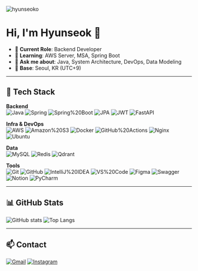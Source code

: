 ![hyunseoko](https://capsule-render.vercel.app/api?type=venom&height=200&text=I%20am%20hyunseoko.&fontSize=70&color=0:8871e5,100:b678c4&stroke=b678c4)

# Hi, I'm Hyunseok 👋

- 🔭 **Current Role**: Backend Developer
- 🌱 **Learning**: AWS Server, MSA, Spring Boot
- 💬 **Ask me about**: Java, System Architecture, DevOps, Data Modeling
- 📍 **Base**: Seoul, KR (UTC+9)

---

## 🧰 Tech Stack

**Backend**  
![Java](https://img.shields.io/badge/Java-007396?logo=openjdk&logoColor=white)
![Spring](https://img.shields.io/badge/Spring-6DB33F?logo=spring&logoColor=white)
![Spring%20Boot](https://img.shields.io/badge/Spring%20Boot-6DB33F?logo=springboot&logoColor=white)
![JPA](https://img.shields.io/badge/JPA-59666C?logo=hibernate&logoColor=white)
![JWT](https://img.shields.io/badge/JWT-000000?logo=jsonwebtokens&logoColor=white)
![FastAPI](https://img.shields.io/badge/FastAPI-009688?logo=fastapi&logoColor=white)

**Infra & DevOps**  
![AWS](https://img.shields.io/badge/AWS-232F3E?logo=amazonaws&logoColor=white)
![Amazon%20S3](https://img.shields.io/badge/Amazon%20S3-569A31?logo=amazons3&logoColor=white)
![Docker](https://img.shields.io/badge/Docker-2496ED?logo=docker&logoColor=white)
![GitHub%20Actions](https://img.shields.io/badge/GitHub%20Actions-2088FF?logo=githubactions&logoColor=white)
![Nginx](https://img.shields.io/badge/Nginx-009639?logo=nginx&logoColor=white)
![Ubuntu](https://img.shields.io/badge/Ubuntu-E95420?logo=ubuntu&logoColor=white)

**Data**  
![MySQL](https://img.shields.io/badge/MySQL-4479A1?logo=mysql&logoColor=white)
![Redis](https://img.shields.io/badge/Redis-DC382D?logo=redis&logoColor=white)
![Qdrant](https://img.shields.io/badge/Qdrant-FF4F5A?logo=qdrant&logoColor=white)

**Tools**  
![Git](https://img.shields.io/badge/Git-F05032?logo=git&logoColor=white)
![GitHub](https://img.shields.io/badge/GitHub-181717?logo=github&logoColor=white)
![IntelliJ%20IDEA](https://img.shields.io/badge/IntelliJ%20IDEA-000000?logo=intellijidea&logoColor=white)
![VS%20Code](https://img.shields.io/badge/VS%20Code-007ACC?logo=visualstudiocode&logoColor=white)
![Figma](https://img.shields.io/badge/Figma-F24E1E?logo=figma&logoColor=white)
![Swagger](https://img.shields.io/badge/Swagger-85EA2D?logo=swagger&logoColor=black)
![Notion](https://img.shields.io/badge/Notion-000000?logo=notion&logoColor=white)
![PyCharm](https://img.shields.io/badge/PyCharm-000000?logo=pycharm&logoColor=white)


---

## 📊 GitHub Stats

![GitHub stats](https://github-readme-stats.vercel.app/api?username=hyunseoko&show_icons=true&hide_border=true)
![Top Langs](https://github-readme-stats.vercel.app/api/top-langs/?username=hyunseoko&layout=compact&hide_border=true)

---

## 📫 Contact

[![Gmail](https://img.shields.io/badge/Gmail-D14836?logo=gmail&logoColor=white)](mailto:kohyun2002223@gmail.com)
[![Instagram](https://img.shields.io/badge/Instagram-E4405F?logo=instagram&logoColor=white)](https://instagram.com/hyun_02_s2)
